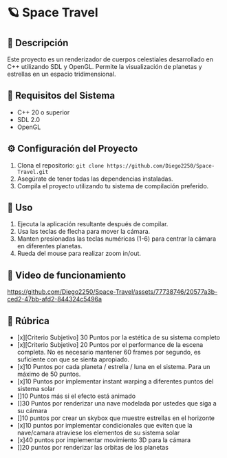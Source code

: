 # 🪐 Space Travel

## 📝 Descripción
Este proyecto es un renderizador de cuerpos celestiales desarrollado en C++ utilizando SDL y OpenGL. Permite la visualización de planetas y estrellas en un espacio tridimensional.

## 🔻 Requisitos del Sistema
- C++ 20 o superior
- SDL 2.0
- OpenGL

## ⚙️ Configuración del Proyecto
1. Clona el repositorio: `git clone https://github.com/Diego2250/Space-Travel.git`
2. Asegúrate de tener todas las dependencias instaladas.
3. Compila el proyecto utilizando tu sistema de compilación preferido.

## 🔎 Uso
1. Ejecuta la aplicación resultante después de compilar.
2. Usa las teclas de flecha para mover la cámara.
3. Manten presionadas las teclas numéricas (1-6) para centrar la cámara en diferentes planetas.
4. Rueda del mouse para realizar zoom in/out.

## 🎥 Video de funcionamiento 
https://github.com/Diego2250/Space-Travel/assets/77738746/20577a3b-ced2-47bb-afd2-844324c5496a

## 💯 Rúbrica
- [x][Criterio Subjetivo] 30 Puntos por la estética de su sistema completo
- [x][Criterio Subjetivo] 20 Puntos por el performance de la escena completa. No es necesario mantener 60 frames por segundo, es suficiente con que se sienta apropiado.
- [x]10 Puntos por cada planeta / estrella / luna en el sistema. Para un máximo de 50 puntos. 
- [x]10 Puntos por implementar instant warping a diferentes puntos del sistema solar
- []10 Puntos más si el efecto está animado
- []30 Puntos por renderizar una nave modelada por ustedes que siga a su cámara
- []10 puntos por crear un skybox que muestre estrellas en el horizonte
- [x]10 puntos por implementar condicionales que eviten que la nave/camara atraviese los elementos de su sistema solar
- [x]40 puntos por implementar movimiento 3D para la cámara
- []20 puntos por renderizar las orbitas de los planetas 




